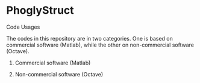 # PhoglyStruct

Code Usages

The codes in this repository are in two categories. 
One is based on commercial software (Matlab), while the other on non-commercial software (Octave).

1. Commercial software (Matlab)


2. Non-commercial software (Octave)
